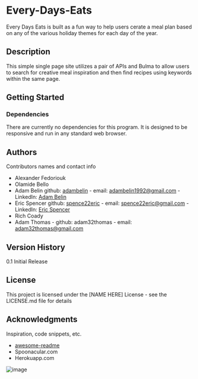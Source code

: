 # Every-Days-Eats

Every Days Eats is built as a fun way to help users cerate a meal plan based on any of the various holiday themes for each day of the year.

## Description

This simple single page site utilizes a pair of APIs and Bulma to allow users to search for creative meal inspiration and then find recipes using keywords within the same page.

## Getting Started

### Dependencies

There are currently no dependencies for this program.  It is designed to be responsive and run in any standard web browser.

## Authors

Contributors names and contact info

* Alexander Fedoriouk
* Olamide Bello
* Adam Belin github: [adambelin](https://github.com/adambelin) - email: adambelin1992@gmail.com - LinkedIn: [Adam Belin](https://www.linkedin.com/in/adam-belin-803112167/)
* Eric Spencer github: [spence22eric](https://github.com/spence22eric) - email: spence22eric@gmail.com - LinkedIn: [Eric Spencer](www.linkedin.com/in/ericspencer22)
* Rich Coady
* Adam Thomas - github: adam32thomas - email: adam32thomas@gmail.com

## Version History

0.1
   Initial Release

## License

This project is licensed under the [NAME HERE] License - see the LICENSE.md file for details

## Acknowledgments

Inspiration, code snippets, etc.
* [awesome-readme](https://github.com/matiassingers/awesome-readme)
* Spoonacular.com
* Herokuapp.com

![image](https://user-images.githubusercontent.com/97974201/160715685-131c04ef-6681-4349-b894-b7d87cbe3eb7.png)

